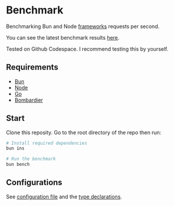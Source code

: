 # Benchmark
Benchmarking Bun and Node [frameworks](/src) requests per second.

You can see the latest benchmark results [here](/results/index.md).

Tested on Github Codespace. I recommend testing this by yourself.

## Requirements
- [Bun](https://bun.sh)
- [Node](https://nodejs.org)
- [Go](https://go.dev/dl)
- [Bombardier](https://github.com/codesenberg/bombardier)

## Start
Clone this reposity. Go to the root directory of the repo then run:
```bash
# Install required dependencies
bun ins

# Run the benchmark
bun bench
```

## Configurations
See [configuration file](/config.ts) and the [type declarations](/lib/types.ts). 